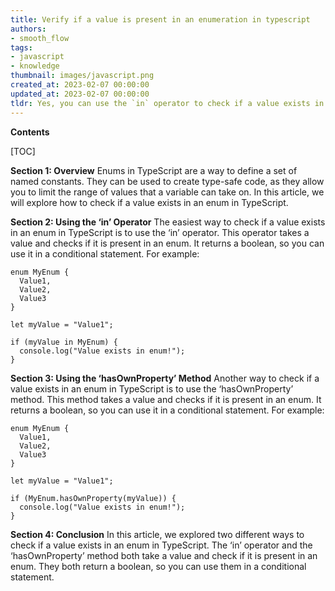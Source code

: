 ```yaml
---
title: Verify if a value is present in an enumeration in typescript
authors:
- smooth_flow
tags:
- javascript
- knowledge
thumbnail: images/javascript.png
created_at: 2023-02-07 00:00:00
updated_at: 2023-02-07 00:00:00
tldr: Yes, you can use the `in` operator to check if a value exists in an enum in TypeScript.
---
```


**Contents**

[TOC]

**Section 1: Overview**
Enums in TypeScript are a way to define a set of named constants. They can be used to create type-safe code, as they allow you to limit the range of values that a variable can take on. In this article, we will explore how to check if a value exists in an enum in TypeScript.

**Section 2: Using the ‘in’ Operator**
The easiest way to check if a value exists in an enum in TypeScript is to use the ‘in’ operator. This operator takes a value and checks if it is present in an enum. It returns a boolean, so you can use it in a conditional statement. For example:

```
enum MyEnum {
  Value1,
  Value2,
  Value3
}

let myValue = "Value1";

if (myValue in MyEnum) {
  console.log("Value exists in enum!");
}
```

**Section 3: Using the ‘hasOwnProperty’ Method**
Another way to check if a value exists in an enum in TypeScript is to use the ‘hasOwnProperty’ method. This method takes a value and checks if it is present in an enum. It returns a boolean, so you can use it in a conditional statement. For example:

```
enum MyEnum {
  Value1,
  Value2,
  Value3
}

let myValue = "Value1";

if (MyEnum.hasOwnProperty(myValue)) {
  console.log("Value exists in enum!");
}
```

**Section 4: Conclusion**
In this article, we explored two different ways to check if a value exists in an enum in TypeScript. The ‘in’ operator and the ‘hasOwnProperty’ method both take a value and check if it is present in an enum. They both return a boolean, so you can use them in a conditional statement.
